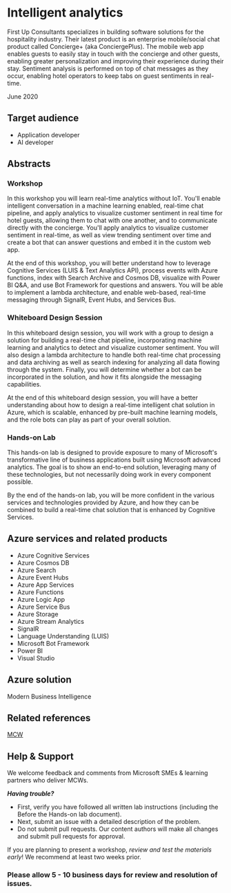 # Intelligent analytics

First Up Consultants specializes in building software solutions for the hospitality industry. Their latest product is an enterprise mobile/social chat product called Concierge+ (aka ConciergePlus). The mobile web app enables guests to easily stay in touch with the concierge and other guests, enabling greater personalization and improving their experience during their stay. Sentiment analysis is performed on top of chat messages as they occur, enabling hotel operators to keep tabs on guest sentiments in real-time.

June 2020

## Target audience

- Application developer
- AI developer

## Abstracts

### Workshop

In this workshop you will learn real-time analytics without IoT.  You'll enable intelligent conversation in a machine learning enabled, real-time chat pipeline, and apply analytics to visualize customer sentiment in real time for hotel guests, allowing them to chat with one another, and to communicate directly with the concierge. You'll apply analytics to visualize customer sentiment in real-time, as well as view trending sentiment over time and create a bot that can answer questions and embed it in the custom web app.

At the end of this workshop, you will better understand how to leverage Cognitive Services (LUIS & Text Analytics API), process events with Azure functions, index with Search Archive and Cosmos DB, visualize with Power BI Q&A, and use Bot Framework for questions and answers. You will be able to implement a lambda architecture, and enable web-based, real-time messaging through SignalR, Event Hubs, and Services Bus.

### Whiteboard Design Session

In this whiteboard design session, you will work with a group to design a solution for building a real-time chat pipeline, incorporating machine learning and analytics to detect and visualize customer sentiment. You will also design a lambda architecture to handle both real-time chat processing and data archiving as well as search indexing for analyzing all data flowing through the system. Finally, you will determine whether a bot can be incorporated in the solution, and how it fits alongside the messaging capabilities.

At the end of this whiteboard design session, you will have a better understanding about how to design a real-time intelligent chat solution in Azure, which is scalable, enhanced by pre-built machine learning models, and the role bots can play as part of your overall solution.

### Hands-on Lab

This hands-on lab is designed to provide exposure to many of Microsoft's transformative line of business applications built using Microsoft advanced analytics. The goal is to show an end-to-end solution, leveraging many of these technologies, but not necessarily doing work in every component possible.

By the end of the hands-on lab, you will be more confident in the various services and technologies provided by Azure, and how they can be combined to build a real-time chat solution that is enhanced by Cognitive Services.

## Azure services and related products

- Azure Cognitive Services
- Azure Cosmos DB
- Azure Search
- Azure Event Hubs
- Azure App Services
- Azure Functions
- Azure Logic App
- Azure Service Bus
- Azure Storage
- Azure Stream Analytics
- SignalR
- Language Understanding (LUIS)
- Microsoft Bot Framework
- Power BI
- Visual Studio

## Azure solution

Modern Business Intelligence

## Related references

[MCW](https://github.com/Microsoft/MCW)

## Help & Support

We welcome feedback and comments from Microsoft SMEs & learning partners who deliver MCWs.  

***Having trouble?***

- First, verify you have followed all written lab instructions (including the Before the Hands-on lab document).
- Next, submit an issue with a detailed description of the problem.
- Do not submit pull requests. Our content authors will make all changes and submit pull requests for approval.

If you are planning to present a workshop, *review and test the materials early*! We recommend at least two weeks prior.

### Please allow 5 - 10 business days for review and resolution of issues.
